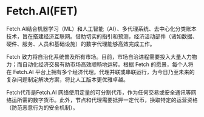 # Fetch.AI(FET)

Fetch.AI结合机器学习（ML）和人工智能（AI）、多代理系统、去中心化分类账本技术，旨在搭建经济互联网。借助切实的指引和预测，经济活动部件（诸如数据、硬件、服务、人员和基础设施）的数字代理能够高效完成工作。

Fetch 致力将自治化系统普及所有市场。目前，市场自治进程需要投入大量人力物力；而自动化经济交易有助市场高效顺畅地运转。根据 Fetch 的愿景，每个人将在 Fetch.AI 平台上拥有多个经济代理。代理并联或串联运行，为今日乃至未来的复杂问题制定解决方案，将比人工版本更优雅卓越。

Fetch代币是Fetch.AI 网络使用定量的可分割代币，作为任何交易或安全通讯等网络运所需的数字货币。此外，节点和代理需要抵押一定代币，换取特定的运营资格（防范恶意行为的安全机制）。

